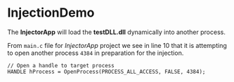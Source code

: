 # InjectionDemo

The **InjectorApp** will load the **testDLL.dll** dynamically into another process.

From `main.c` file for *InjectorApp* project we see in line 10 that it is attempting to open another process `4384` in preparation for the injection.

```
// Open a handle to target process
HANDLE hProcess = OpenProcess(PROCESS_ALL_ACCESS, FALSE, 4384);
```